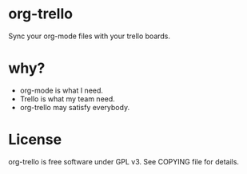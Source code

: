 org-trello
==========

Sync your org-mode files with your trello boards.

# why?

- org-mode is what I need.
- Trello is what my team need.
- org-trello may satisfy everybody.

# License

org-trello is free software under GPL v3. See COPYING file for details.
